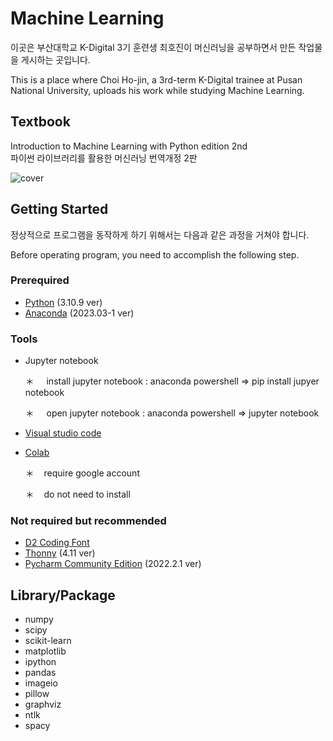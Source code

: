# Machine Learning
이곳은 부산대학교 K-Digital 3기 훈련생 최호진이 머신러닝을 공부하면서 만든 작업물을 게시하는 곳입니다.

This is a place where Choi Ho-jin, a 3rd-term K-Digital trainee at Pusan National University, uploads his work while studying Machine Learning.


## Textbook
Introduction to Machine Learning with Python edition 2nd <br/>
파이썬 라이브러리를 활용한 머신러닝 번역개정 2판


![cover](https://github.com/Gansaw/Machine_Learning/assets/86204430/2ca82d24-dafc-40fa-ab32-9f88ebe0f150)


## Getting Started
정상적으로 프로그램을 동작하게 하기 위해서는 다음과 같은 과정을 거쳐야 합니다.

Before operating program, you need to accomplish the following step.


### Prerequired
+ [Python](https://www.python.org/downloads/release/python-3109/) (3.10.9 ver)
+ [Anaconda](https://www.anaconda.com/download) (2023.03-1 ver)


### Tools
+ Jupyter notebook
  
    ＊  &nbsp;  &nbsp;  install jupyter notebook : anaconda powershell => pip install jupyer notebook

    ＊  &nbsp;  &nbsp;  open jupyter notebook : anaconda powershell => jupyter notebook
       
+ [Visual studio code](https://code.visualstudio.com/download)
+ [Colab](https://colab.research.google.com/?utm_source=scs-index)

    ＊ &nbsp;&nbsp; require google account
  
    ＊ &nbsp;&nbsp; do not need to install
  

### Not required but recommended
+ [D2 Coding Font](https://github.com/naver/d2codingfont)
+ [Thonny](https://thonny.org/) (4.11 ver)
+ [Pycharm Community Edition](https://www.jetbrains.com/pycharm/download/?section=windows) (2022.2.1 ver)


## Library/Package
+ numpy
+ scipy
+ scikit-learn
+ matplotlib
+ ipython
+ pandas
+ imageio
+ pillow
+ graphviz
+ ntlk
+ spacy
